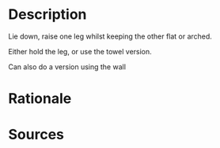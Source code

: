 # Description
Lie down, raise one leg whilst keeping the other flat or arched.

Either hold the leg, or use the towel version.

Can also do a version using the wall

# Rationale

# Sources
